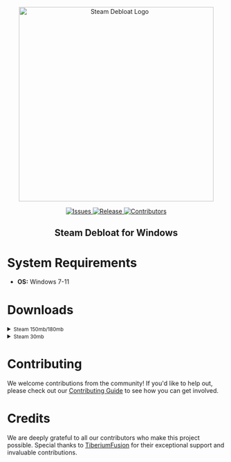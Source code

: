 <p align="center">
  <a href="https://github.com/mtytyx/Steam-Debloat/tags">
    <img src="https://raw.githubusercontent.com/mtytyx/Steam-Debloat/main/assets/logo.webp" alt="Steam Debloat Logo" width="450"/>
  </a>
</p>

<p align="center">
  <a href="https://github.com/mtytyx/Steam-Debloat/issues">
    <img src="https://img.shields.io/github/issues/mtytyx/Steam-Debloat" alt="Issues"/>
  </a>
  <a href="https://github.com/mtytyx/Steam-Debloat/tags">
    <img src="https://img.shields.io/github/v/tag/mtytyx/Steam-Debloat" alt="Release"/>
  </a>
  <a href="https://github.com/mtytyx/Steam-Debloat/blob/main/CONTRIBUTING.md">
    <img src="https://img.shields.io/github/contributors/mtytyx/Steam-Debloat" alt="Contributors"/>
  </a>
</p>

<h2 align="center"><b>Steam Debloat for Windows</b></h2>

<h1>System Requirements</h1>
<ul>
  <li><strong>OS:</strong> Windows 7-11</li>
</ul>

<h1>Downloads</h1>

<details>
<summary><small>Steam 150mb/180mb</small></summary>

  <p>This version includes moderate optimization features to streamline Steam's performance and remove unnecessary elements:</p>
  <ul>
    <li><strong>Functionality:</strong> Optimizes startup time, reduces background resource usage, and removes non-essential components.</li>
    <li><strong>Advantages:</strong>
      <ul>
        <li>Improved performance and reduced system load.</li>
        <li>Balanced approach to optimization with minimal impact on Steam's functionality.</li>
        <li>Less frequent user prompts during installation compared to more aggressive options.</li>
      </ul>
    </li>
    <li><strong>Disadvantages:</strong>
      <ul>
        <li>May not remove all bloatware.</li>
        <li>Some user confirmations required during installation.</li>
        <li>Possible residual components may still impact performance.</li>
      </ul>
    </li>
  </ul>
  <p>Just download and run <a href="https://github.com/mtytyx/Steam-Debloat/raw/main/Installer.bat">Installer.bat</a></p>
</details>

<details>
<summary><small>Steam 30mb</small></summary>

  <p>This version offers more aggressive optimization for users seeking a minimalistic setup. It removes additional components and features for a leaner client:</p>
  <ul>
    <li><strong>Functionality:</strong> Provides enhanced performance by removing more non-essential features and background services. Aims for a lightweight and efficient Steam experience.</li>
    <li><strong>Advantages:</strong>
      <ul>
        <li>Significant reduction in system resource usage.</li>
        <li>Faster startup and operation.</li>
        <li>More aggressive removal of unnecessary components results in a cleaner installation.</li>
      </ul>
    </li>
    <li><strong>Disadvantages:</strong>
      <ul>
        <li>Higher likelihood of impacting some features or functionalities of Steam.</li>
        <li>Installation requires multiple user confirmations.</li>
        <li>Potential loss of some functionalities or features that some users may find useful.</li>
      </ul>
    </li>
  </ul>
  <p>Just download and run <a href="https://github.com/mtytyx/Steam-Debloat/raw/main/Installer-Lite.bat">Installer-Lite.bat</a></p>
</details>

<h1>Contributing</h1>

<p>We welcome contributions from the community! If you'd like to help out, please check out our <a href="https://github.com/mtytyx/Steam-Debloat/blob/main/CONTRIBUTING.md">Contributing Guide</a> to see how you can get involved.</p>

<h1>Credits</h1>

<p>We are deeply grateful to all our contributors who make this project possible. Special thanks to <a href="https://github.com/TiberiumFusion">TiberiumFusion</a> for their exceptional support and invaluable contributions.</p>
